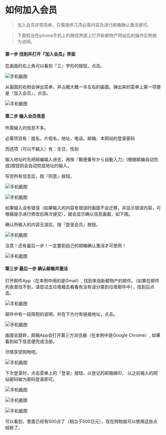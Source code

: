# 如何加入会员

> 加入会员非常简单，只需提供几项必需内容及进行邮箱确认激活便可。 

> 下面假设在iphone手机上的微信界面上打开新都物产网站后的操作实例做为说明。 

#### 第一步 找到并打开『加入会员』界面

在画面的右上角可以看到『三』字形的按钮，点击。

![手机截图](img/register-001.png)

从画面的右侧会弹出菜单，并占据大概一半左右的画面。弹出来的菜单上第一项便是『加入会员』，点击。 

![手机截图](img/register-002.png)

#### 第二步 输入会员信息

所需输入的信息不多。

必需项目有：姓名，片假名，地址，电话，邮箱，本网站的登录密码

而选项（可以不输入）有：生日，性别 

输入地址时先把邮编输入进去，再按『郵便番号から自動入力』(根据邮编自动完成)按钮则会自动完成地址的输入。

写完所有信息后，按『同意』按钮。 

![手机截图](img/register-003.png)

![手机截图](img/register-004.png)

如果输入没有错误（如果输入的内容有错误时画面不会迁移，并显示错误内容，可根据提示进行修改后再次提交），就会显示确认信息画面，如下图。 

确认所输入的内容无误后，按『登录会员』按钮。 

![手机截图](img/register-005.png)


注意！还有最后一步！一定要到自己的邮箱确认激活才可使用！

![手机截图](img/register-006.png)


#### 第三步 最后一步 确认邮箱并激活

打开邮件App（在本例中用的是Gmail）, 找到来自新都物产的邮件。（如果在邮件列表里找不到，请尝试去垃圾箱去看看有没有误分类到垃圾邮件中），找到后点击。 

![手机截图](img/register-007.png)

邮件中有一段简短的说明，并在下方付有链接地址，点击。 

![手机截图](img/register-008.png)

画面会跳转，邮箱App会打开第三方浏览器（在本例中是Google Chrome）, 如果看到如下信息便完成注册。 

尽情享受购物吧。 

![手机截图](img/register-009.png)

下次登录时，点击菜单上的『登录』按钮，以登记的邮箱做ID， 以之前输入的网站密码做为密码登录即可。 

![手机截图](img/login-002.png)

![手机截图](img/register-010.png)

![手机截图](img/register-011.png)

可以看到，里面已经有500点了（相当于500日元），现在购物就可以使用这些点结账了。


